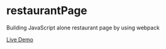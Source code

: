 # restaurantPage
Building JavaScript alone restaurant page by using webpack

[Live Demo](https://meckgale.github.io/restaurantPage/)
